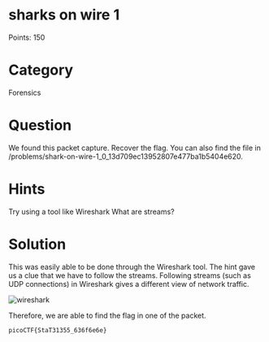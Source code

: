 # sharks on wire 1
Points: 150

# Category
Forensics

# Question
We found this packet capture. Recover the flag. You can also find the file in /problems/shark-on-wire-1_0_13d709ec13952807e477ba1b5404e620.

# Hints
Try using a tool like Wireshark
What are streams?

# Solution 
This was easily able to be done through the Wireshark tool. The hint gave us a clue that we have to follow the streams.
Following streams (such as UDP connections) in Wireshark gives a different view of network traffic.

![wireshark](https://user-images.githubusercontent.com/55530196/65829575-834aaa80-e2d9-11e9-8ad7-eebaf59630ef.png)

Therefore, we are able to find the flag in one of the packet.

``` picoCTF{StaT31355_636f6e6e} ```
